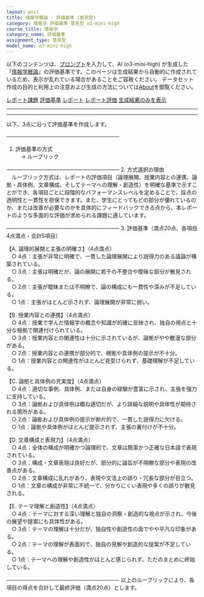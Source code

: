 ```yaml
---
layout: post
title: 情報学概論 - 評価基準 (意見型)
category: 情報学 評価基準 意見型 o3-mini-high
course_title: 情報学
category_name: 評価基準
assignment_type: 意見型
model_name: o3-mini-high
---
```


以下のコンテンツは、[プロンプト](https://github.com/takedatoshiyuki/synthetic_assignments/tree/main/generated/情報学/o3-mini-high/prompt_評価基準-意見型.md)を入力して、AI (o3-mini-high) が生成した「[情報学概論](/contents/情報学/)」の評価基準です。このページは生成結果から自動的に作成されているため、表示が乱れている場合があることをご容赦ください。
データセット作成の目的と利用上の注意および生成の方法については[About](/About)を御覧ください。

[レポート課題](../レポート課題-意見型)
[評価基準](../評価基準-意見型)
[レポート](../レポート-意見型)
[レポート評価](../レポート評価-意見型)
[生成結果のみを表示](https://github.com/takedatoshiyuki/synthetic_assignments/tree/main/generated/情報学/o3-mini-high/評価基準-意見型.md)
  

***
***
  
以下、3点に沿って評価基準を作成します。

──────────────────────────────
1. 評価基準の方式  
　→ ルーブリック

──────────────────────────────
2. 方式選択の理由  
　ルーブリック方式は、レポートの評価項目（論理展開、授業内容との連携、論拠・具体例、文章構成、そしてテーマへの理解・創造性）を明確な基準で示すことができ、各項目ごとに段階的なパフォーマンスレベルを定めることで、採点の透明性と一貫性を担保できます。また、学生にとってもどの部分が優れているのか、または改善が必要なのかを具体的にフィードバックできる点から、本レポートのような多面的な評価が求められる課題に適しています。

──────────────────────────────
3. 評価基準（満点20点、各項目4点満点・合計5項目）

【A. 論理的展開と主張の明確さ】（4点満点）  
 ○ 4点：主張が非常に明確で、一貫した論理展開により説得力のある議論が構築されている。  
 ○ 3点：主張は明確だが、論の展開に若干の不整合や曖昧な部分が散見される。  
 ○ 2点：主張が曖昧または不明瞭で、論の構成にも一貫性や深みが不足している。  
 ○ 1点：主張がほとんど示されず、論理展開が非常に弱い。

【B. 授業内容との連携】（4点満点）  
 ○ 4点：授業で学んだ情報学の概念や知識が的確に反映され、独自の視点と十分な根拠で関連付けられている。  
 ○ 3点：授業内容との関連性は十分に示されているが、論拠がやや散漫な部分がある。  
 ○ 2点：授業内容との連携が部分的で、根拠や具体例の提示が不十分。  
 ○ 1点：授業内容との関連性がほとんど見受けられず、基礎理解が不足している。

【C. 論拠と具体例の充実度】（4点満点）  
 ○ 4点：適切な事例、具体例、または自身の経験が豊富に示され、主張を強力に支持している。  
 ○ 3点：論拠および具体例は概ね適切だが、より詳細な説明や具体性が期待される箇所がある。  
 ○ 2点：論拠および具体例の提示が断片的で、一貫した説得力に欠ける。  
 ○ 1点：論拠や具体例がほとんど提示されず、主張の裏付けが不十分。

【D. 文章構成と表現力】（4点満点）  
 ○ 4点：全体の構成が明確かつ論理的で、文章は簡潔かつ正確な日本語で表現されている。  
 ○ 3点：構成・文章表現は良好だが、部分的に論旨が不明瞭な部分や表現の改善点がある。  
 ○ 2点：文章構成に乱れがあり、表現や文法上の誤り・冗長な部分が目立つ。  
 ○ 1点：文章の構成が非常に不統一で、分かりにくい表現や多くの誤りが散見される。

【E. テーマ理解と創造性】（4点満点）  
 ○ 4点：テーマに対する深い理解と独自の洞察・創造的な視点が示され、今後の展望や提案にも具体性がある。  
 ○ 3点：テーマの理解は十分だが、独自性や創造性の面でやや平凡な印象がある。  
 ○ 2点：テーマの理解が表面的で、独自の見解や創造的な提案が不足している。  
 ○ 1点：テーマへの理解や創造性がほとんど感じられず、ただのまとめに終始している。

──────────────────────────────
以上のルーブリックにより、各項目の得点を合計して最終評価（満点20点）とします。
